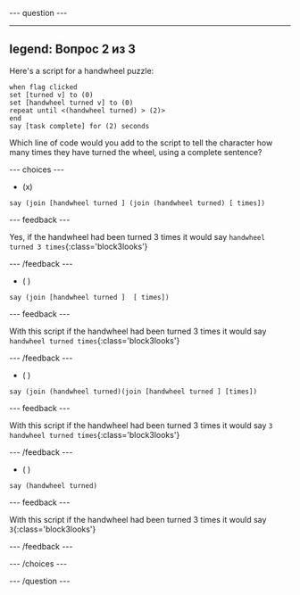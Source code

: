 
--- question ---

---
legend: Вопрос 2 из 3
---

Here's a script for a handwheel puzzle:

```blocks3
when flag clicked
set [turned v] to (0)
set [handwheel turned v] to (0)
repeat until <(handwheel turned) > (2)>
end
say [task complete] for (2) seconds
```

Which line of code would you add to the script to tell the character how many times they have turned the wheel, using a complete sentence?

--- choices ---

- (x)

```blocks3
say (join [handwheel turned ] (join (handwheel turned) [ times])
```

  --- feedback ---

Yes, if the handwheel had been turned 3 times it would say `handwheel turned 3 times`{:class='block3looks'}

  --- /feedback ---

- ( )

```blocks3
say (join [handwheel turned ]  [ times])
```

  --- feedback ---

With this script if the handwheel had been turned 3 times it would say `handwheel turned times`{:class='block3looks'}

  --- /feedback ---

- ( )

```blocks3
say (join (handwheel turned)(join [handwheel turned ] [times])
```

  --- feedback ---

With this script if the handwheel had been turned 3 times it would say `3 handwheel turned times`{:class='block3looks'}

  --- /feedback ---

- ( )

```blocks3
say (handwheel turned)
```
  --- feedback ---

With this script if the handwheel had been turned 3 times it would say `3`{:class='block3looks'}

  --- /feedback ---

--- /choices ---

--- /question ---
